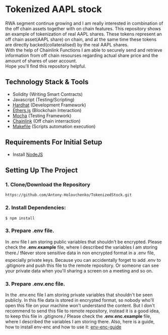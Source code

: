 # Tokenized AAPL stock
RWA segment continue growing and I am really interested in combination of the off chain assets
together with on chain features. This repository shows an example of tokenization of real AAPL shares.
These tokens represent an off chain asset(AAPL share) on chain, and at the same time these tokens are directly backed(collateralised) by the real AAPL shares.\
With the help of Chainlink Functions I am able to securely send and retrieve information from off chain resourses regarding actual share price and the amount of shares of user account.\
Hope you'll find this repository helpful.


## Technology Stack & Tools
- Solidity (Writing Smart Contracts)
- Javascript (Testing/Scripting)
- [Hardhat](https://hardhat.org/) (Development Framework)
- [Ethers.js](https://docs.ethers.io/v5/) (Blockchain Interaction)
- [Mocha](https://www.npmjs.com/package/mocha) (Testing Framework)
- [Chainlink](https://docs.chain.link/) (Off chain interraction)
- [Makefile](https://opensource.com/article/18/8/what-how-makefile) (Scripts automation execution) 

## Requirements For Initial Setup
- Install [NodeJS](https://nodejs.org/en/)

## Setting Up The Project
### 1. Clone/Download the Repository
`https://github.com/Antony-Holovchenko/TokenizedStock.git`

### 2. Install Dependencies:
`$ npm install`

### 3. Prepare .env file.
In .env file I am storing public variables that shouldn't be encrypted.
Please check the **.env.example** file, where I described the variables I am storing there./
❗️Never store sensitive data in non encrypted format in a .env file, especially private keys. Because you can accidentally forget to add .env to .gitignore and push this file to the remote repository. Or someone can see your private data when you'll sharing a screen on a meeting and so on.

### 3. Prepare .env.enc file.
In the .env.enc file I am storing private variables that shouldn't be seen publicly. In this file data is stored in encrypted format, so nobody who'll open this file on your machine won't understand the content. But I don't recommend to send this file to remote repository, instead it is a good idea, to keep this file in .gitignore./
Please check the **.env.enc.example** file, where I described the variables I am storing there.
Also, here is a guide, how to install env-enc and how to use it: [env-enc-guide](https://github.com/smartcontractkit/env-enc)




